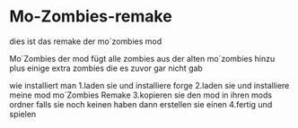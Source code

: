 # Mo-Zombies-remake
dies ist das remake der mo´zombies mod

Mo´Zombies
der mod fügt alle zombies aus der alten mo´zombies hinzu plus einige extra zombies die es zuvor gar nicht gab

wie installiert man
1.laden sie und installiere forge
2.laden sie und installiere meine mod mo´Zombies Remake
3.kopieren sie den mod in ihren mods ordner falls sie noch keinen haben dann erstellen sie einen
4.fertig und spielen


